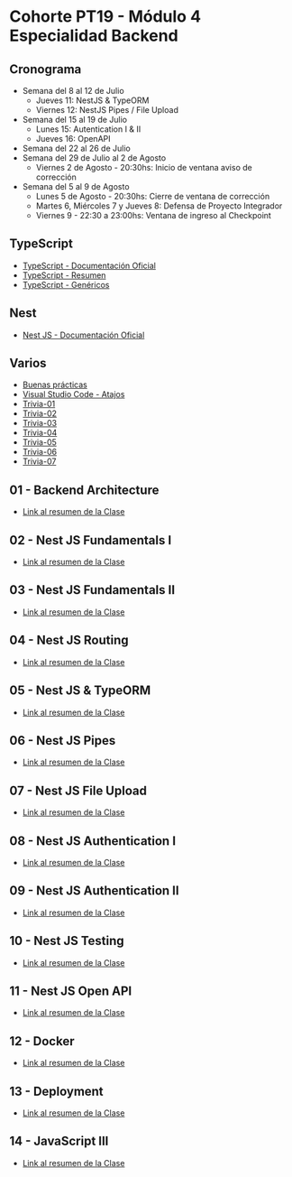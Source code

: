 # Cohorte PT19 - Módulo 4 Especialidad Backend

## Cronograma

- Semana del 8 al 12 de Julio
  - Jueves 11: NestJS & TypeORM
  - Viernes 12: NestJS Pipes / File Upload
- Semana del 15 al 19 de Julio
  - Lunes 15: Autentication I & II
  - Jueves 16: OpenAPI
- Semana del 22 al 26 de Julio
- Semana del 29 de Julio al 2 de Agosto
  - Viernes 2 de Agosto - 20:30hs: Inicio de ventana aviso de corrección
- Semana del 5 al 9 de Agosto
  - Lunes 5 de Agosto - 20:30hs: Cierre de ventana de corrección
  - Martes 6, Miércoles 7 y Jueves 8: Defensa de Proyecto Integrador
  - Viernes 9 - 22:30 a 23:00hs: Ventana de ingreso al Checkpoint

## TypeScript

- [TypeScript - Documentación Oficial](https://www.typescriptlang.org/)
- [TypeScript - Resumen](./readmes//TypeScript.md)
- [TypeScript - Genéricos](./readmes/genericos.md)

## Nest

- [Nest JS - Documentación Oficial](https://nestjs.com/)

## Varios

- [Buenas prácticas](./readmes/GoodPrac-01.md)
- [Visual Studio Code - Atajos](./readmes/vsc-01.md)
- [Trivia-01](./readmes/Trivia-01.md)
- [Trivia-02](./readmes/Trivia-02.md)
- [Trivia-03](./readmes/Trivia-03.md)
- [Trivia-04](./readmes/Trivia-04.md)
- [Trivia-05](./readmes/Trivia-05.md)
- [Trivia-06](./readmes/Trivia-06.md)
- [Trivia-07](./readmes/Trivia-07.md)

## 01 - Backend Architecture

- [Link al resumen de la Clase](./readmes/NestJS-01.md)

## 02 - Nest JS Fundamentals I

- [Link al resumen de la Clase](./readmes/NestJS-02.md)

## 03 - Nest JS Fundamentals II

- [Link al resumen de la Clase](./readmes/NestJS-03.md)

## 04 - Nest JS Routing

- [Link al resumen de la Clase](./readmes/NestJS-04.md)

## 05 - Nest JS & TypeORM

- [Link al resumen de la Clase](./readmes/NestJS-05.md)

## 06 - Nest JS Pipes

- [Link al resumen de la Clase](./readmes/NestJS-06.md)

## 07 - Nest JS File Upload

- [Link al resumen de la Clase](./readmes/NestJS-07.md)

## 08 - Nest JS Authentication I

- [Link al resumen de la Clase](./readmes/NestJS-08.md)

## 09 - Nest JS Authentication II

- [Link al resumen de la Clase](./readmes/NestJS-09.md)

## 10 - Nest JS Testing

- [Link al resumen de la Clase](./readmes/NestJS-10.md)

## 11 - Nest JS Open API

- [Link al resumen de la Clase](./readmes/NestJS-11.md)

## 12 - Docker

- [Link al resumen de la Clase](./readmes/NestJS-12.md)

## 13 - Deployment

- [Link al resumen de la Clase](./readmes/NestJS-13.md)

## 14 - JavaScript III

- [Link al resumen de la Clase](./readmes/NestJS-14.md)
